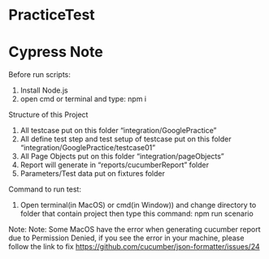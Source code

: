 # PracticeTest
# Cypress Note

Before run scripts:
1. Install Node.js
2. open cmd or terminal and type: 
    npm i

Structure of this Project
1. All testcase put on this folder “integration/GooglePractice”
2. All define test step and test setup of testcase put on this folder “integration/GooglePractice/testcase01”
3. All Page Objects put on this folder “integration/pageObjects”
4. Report will generate in “reports/cucumberReport” folder
5. Parameters/Test data put on fixtures folder

Command to run test: 
1. Open terminal(in MacOS) or cmd(in Window)) and change directory to folder that contain project then type this command:
    npm run scenario

Note: Note: Some MacOS have the error when generating cucumber report due to Permission Denied, if you see the error in your machine, please follow the link to fix https://github.com/cucumber/json-formatter/issues/24